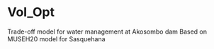 # Vol_Opt

Trade-off model for water management at Akosombo dam
Based on MUSEH20 model for Sasquehana
